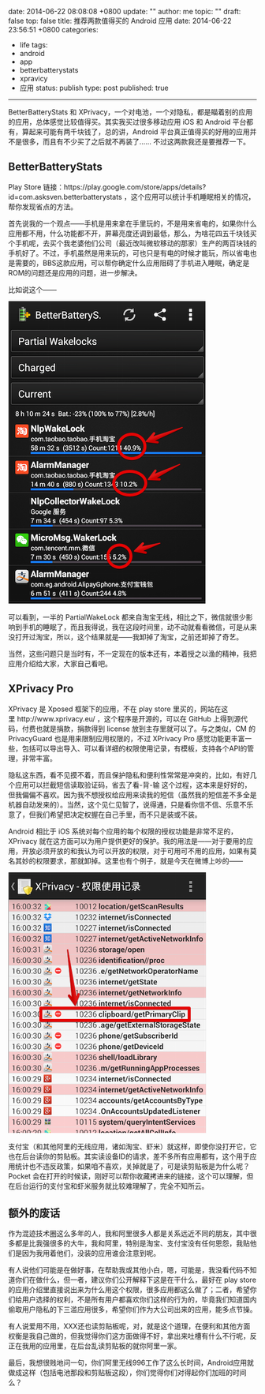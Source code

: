 date: 2014-06-22 08:08:08 +0800
update: ""
author: me
topic: ""
draft: false
top: false
title: 推荐两款值得买的 Android 应用
date: 2014-06-22 23:56:51 +0800
categories:
- life
tags:
- android
- app
- betterbatterystats
- xpravicy
- 应用
status: publish
type: post
published: true
---
<p>BetterBatteryStats 和 XPrivacy，一个对电池，一个对隐私，都是瞄着别的应用的应用，总体感觉比较值得买。其实我买过很多移动应用 iOS 和 Android 平台都有，算起来可能有两千块钱了，总的讲，Android 平台真正值得买的好用的应用并不是很多，而且有不少买了之后就不再装了…… 不过这两款我还是要推荐一下。</p>

<h2>BetterBatteryStats</h2>

<p>Play Store 链接：https://play.google.com/store/apps/details?id=com.asksven.betterbatterystats ，这个应用可以统计手机睡眠相关的情况，帮你发现省点的方法。</p>

<p>首先说我的一个观点——手机是用来拿在手里玩的，不是用来省电的，如果你什么应用都不用，什么功能都不开，屏幕亮度还调到最低，那么，为啥花四五千块钱买个手机呢，去买个我老婆他们公司（最近改叫微软移动的那家）生产的两百块钱的手机好了。不过，手机虽然是用来玩的，可也只是有电的时候才能玩，所以省电也是需要的，BBS这款应用，可以帮你确定什么应用阻碍了手机进入睡眠，确定是ROM的问题还是应用的问题，进一步解决。</p>

<p>比如说这个——</p>

<p><img src="/assets/7WoURGDUMlNF5YVMGXLVNRZIn8B7fc.png" alt="" /></p>

<p>可以看到，一半的 PartialWakeLock 都来自淘宝无线，相比之下，微信就很少影响到手机的睡眠了，而且我得说，我在这段时间里，动不动就看看微信，可是从来没打开过淘宝，所以，这个结果就是——我卸掉了淘宝，之前还卸掉了奇艺。</p>

<p>当然，这些问题只是当时有，不一定现在的版本还有，本着授之以渔的精神，我把应用介绍给大家，大家自己看吧。</p>

<h2>XPrivacy Pro</h2>

<p>XPrivacy 是 Xposed 框架下的应用，不在 play store 里买的，网站在这里 http://www.xprivacy.eu/ ，这个程序是开源的，可以在 GitHub 上得到源代码，付费也就是捐款，捐款得到 license 放到主存里就可以了。与之类似，CM 的 PrivacyGuard 也是用来限制应用权限的，不过 XPrivacy Pro 感觉功能更丰富一些，包括可以导出导入、可以看详细的权限使用记录，有模板，支持各个API的管理，非常丰富。</p>

<p>隐私这东西，看不见摸不着，而且保护隐私和便利性常常是冲突的，比如，有好几个应用可以拦截短信读取验证码，省去了看-背-输 这个过程，这本来是好好的，但我偏偏不喜欢。因为我不想授权给应用来读我的短信（虽然我的短信差不多全是机器自动发来的）。当然，这个见仁见智了，说得通，只是看你信不信、乐意不乐意了，但我们希望把决定权握在自己手里，而不只是装或不装。</p>

<p>Android 相比于 iOS 系统对每个应用的每个权限的授权功能是非常不足的，XPrivacy 就在这方面可以为用户提供更好的保护。我的用法是——对于要用的应用，开放必须开放的和我认为可以开放的权限，对于可用可不用的应用，如果有莫名其妙的权限要求，那就卸掉。这里也有个例子，就是今天在微博上吵的——</p>

<p><img src="/assets/d3TFwG7qumQ2FpcmAyeQw5WMd2qdf9.png" alt="" /></p>

<p>支付宝（和其他阿里的无线应用，诸如淘宝、虾米）就这样，即使你没打开它，它也在后台读你的剪贴板。其实读设备ID的请求，差不多所有应用都有，这个用于应用统计也不违反政策，如果咱不喜欢，关掉就是了，可是读剪贴板是为什么呢？Pocket 会在打开的时候读，刚好可以帮你收藏拷进来的链接，这个可以理解，但在后台运行的支付宝和虾米服务就比较难理解了，完全不知所云。</p>

<h2>额外的废话</h2>

<p>作为混迹技术圈这么多年的人，我和阿里很多人都是关系远近不同的朋友，其中很多都是比我强很多的大牛，我和阿里，特别是淘宝、支付宝没有任何恩怨，我贴他们是因为我用着他们，没装的应用谁会注意到呢。</p>

<p>有人说他们可能是在做好事，在帮助我或其他小白，嗯，可能是，我没看代码不知道你们在做什么，但一者，建议你们公开解释下这是在干什么，最好在 play store 的应用介绍里直接说出来为什么用这个权限，很多应用都这么做了；二者，希望你们给用户选择的权利，不是所有用户都喜欢你们这样的行为的，毕竟我们知道国内偷取用户隐私的下三滥应用很多，希望你们作为大公司出来的应用，能多点节操。</p>

<p>有人说爱用不用，XXX还也读剪贴板呢，对，就是这个道理，在便利和其他方面权衡是我自己做的，但我觉得你们这方面做得不好，拿出来吐槽有什么不行呢，反正在我用的应用里，在后台乱读剪贴板的就你阿里一家。</p>

<p>最后，我想很贱地问一句，你们阿里无线996工作了这么长时间，Android应用就做成这样（包括电池那段和剪贴板这段），你们觉得你们对得起你们加班的时间么？</p>
